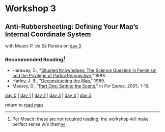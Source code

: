 # Workshop 3  
## Anti-Rubbersheeting: Defining Your Map’s Internal Coordinate System
with Moacir P. de Sá Pereira on [day 3](../day3.md)

### Recommended Reading[^1]
- Haraway, D., "[Situated Knowledges: The Science Question in Feminism and the Privilege of Partial Perspective](assets/haraway.pdf)," 1988.  
- Harley, J. B., "[Deconstructing the Map](https://quod.lib.umich.edu/p/passages/4761530.0003.008/--deconstructing-the-map?rgn=main;view=fulltext)," 1989.  
- Massey, D., "[Part One: Setting the Scene](assets/massey.pdf)," in _For Space_, 2005, 1-16.  


[^1]: Per Moacir: these are _not_ required reading; the workshop will make perfect sense w/o them


[day 0](../day0.md) | [day 1](../day1.md) | [day 2](../day2.md) | [day 3](../day3.md) | [day 4](../day4.md) | [day 5](../day5.md)  

return to [road map](../road_map.md)
